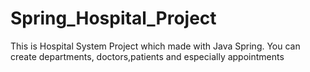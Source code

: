 # Spring_Hospital_Project
This is Hospital System Project which made with Java Spring. You can create departments, doctors,patients and especially appointments
